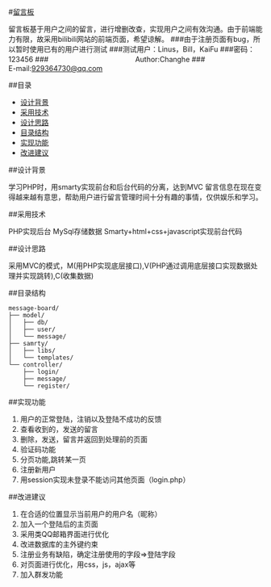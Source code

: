 #[留言板](https://message-board.coding.io)

留言板基于用户之间的留言，进行增删改查，实现用户之间有效沟通。由于前端能力有限，故采用bilibili网站的前端页面，希望谅解。
###由于注册页面有bug，所以暂时使用已有的用户进行测试
###测试用户：Linus，Bill，KaiFu
###密码：123456
###　　　　　　　　　　　           　Author:Changhe
###　　　　　　　　　           E-mail:929364730@qq.com

##目录

- [设计背景](#backgound)
- [采用技术](#technic)
- [设计思路](#design)
- [目录结构](#content)
- [实现功能](#realized)
- [改进建议](#suggestion)

##<span id="background">设计背景</span>

学习PHP时，用smarty实现前台和后台代码的分离，达到MVC
留言信息在现在变得越来越有意思，帮助用户进行留言管理时间十分有趣的事情，仅供娱乐和学习。

##<span id="technic">采用技术</span>

PHP实现后台
MySql存储数据
Smarty+html+css+javascript实现前台代码

##<span id="design">设计思路</span>

采用MVC的模式，M(用PHP实现底层接口),V(PHP通过调用底层接口实现数据处理并实现跳转),C(收集数据)


##<span id="content" >目录结构</span>

```
message-board/
├── model/
│   ├── db/
│   ├── user/
│   └── message/
├── samrty/
│   ├── libs/
│   └── templates/
└── controller/
    ├── login/
    ├── message/
    └── register/ 
```

##<span id="realized" >实现功能</span>

1. 用户的正常登陆，注销以及登陆不成功的反馈
2. 查看收到的，发送的留言
3. 删除，发送，留言并返回到处理前的页面
4. 验证码功能
5. 分页功能,跳转某一页
6. 注册新用户
7. 用session实现未登录不能访问其他页面（login.php）

##<span id="suggestion">改进建议</span>

1. 在合适的位置显示当前用户的用户名（昵称）
2. 加入一个登陆后的主页面
3. 采用类QQ邮箱界面进行优化
4. 改进数据库的主外键约束
5. 注册业务有缺陷，确定注册使用的字段=>登陆字段
6. 对页面进行优化，用css，js，ajax等
7. 加入群发功能
